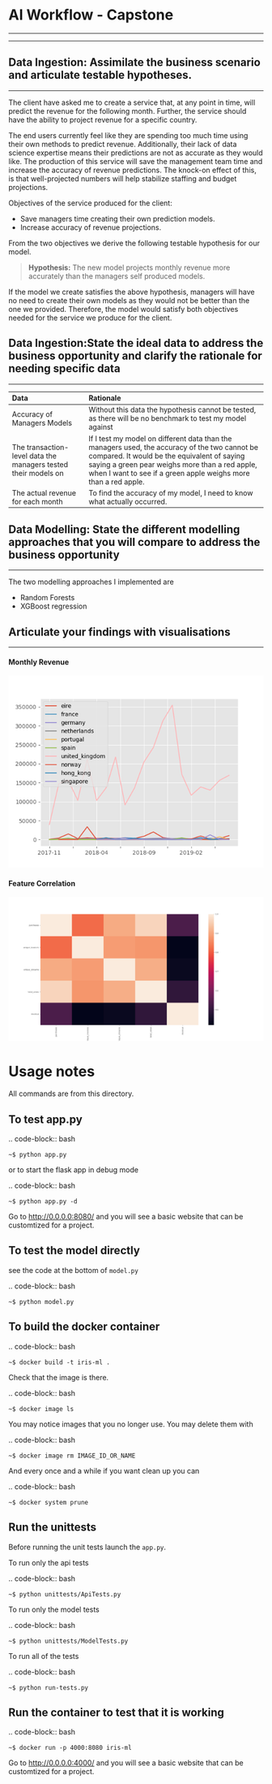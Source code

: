 # AI Workflow - Capstone
* * * 
* * *
## Data Ingestion: Assimilate the business scenario and articulate testable hypotheses.
* * *
The client have asked me to create a service that, at any point in time, will predict the revenue for the following 
month. 
Further, the service should have the ability to project revenue for a specific country.  

The end users currently feel like they are spending too much time using their own methods to predict revenue. 
Additionally, their lack of data science expertise means their predictions are not as accurate as they would like.
The production of this service will save the management team time and increase the accuracy of revenue predictions.
The knock-on effect of this, is that well-projected numbers will help stabilize staffing and budget projections.  

Objectives of the service produced for the client:  
* Save managers time creating their own prediction models.
* Increase accuracy of revenue projections.

From the two objectives we derive the following testable hypothesis for our model. 
> **Hypothesis:** The new model projects monthly revenue more accurately than the managers self produced models.

If the model we create satisfies the above hypothesis, managers will have no need to create their own models as they
would not be better than the one we provided. 
Therefore, the model would satisfy both objectives needed for the service we produce for the client.



## Data Ingestion:State the ideal data to address the business opportunity and clarify the rationale for needing specific data
* * *

|Data |Rationale |  
|:----|:----|
|Accuracy of Managers Models| Without this data the hypothesis cannot be tested, as there will be no benchmark to test my model against|
|The transaction-level data the managers tested their models on|If I test my model on different data than the managers used, the accuracy of the two cannot be compared. It would be the equivalent of saying saying a green pear weighs more than a red apple, when I want to see if a green apple weighs more than a red apple.|
|The actual revenue for each month|To find the accuracy of my model, I need to know what actually occurred.

## Data Modelling: State the different modelling approaches that you will compare to address the business opportunity
* * *
The two modelling approaches I implemented are
* Random Forests
* XGBoost regression

## Articulate your findings with visualisations
* * *
#### Monthly Revenue
![MonthlyRevenue](https://github.com/sommers98/aavail-ai-workflow-capstone/blob/main/monthly_revenue.png)

#### Feature Correlation
![FeatureCorrelation](https://github.com/sommers98/aavail-ai-workflow-capstone/blob/main/feature_correlation.png)







Usage notes
===============

All commands are from this directory.


To test app.py
---------------------

.. code-block:: bash

    ~$ python app.py

or to start the flask app in debug mode

.. code-block:: bash

    ~$ python app.py -d

Go to http://0.0.0.0:8080/ and you will see a basic website that can be customtized for a project.
    
To test the model directly
----------------------------

see the code at the bottom of `model.py`

.. code-block:: bash

    ~$ python model.py

To build the docker container
--------------------------------

.. code-block:: bash

    ~$ docker build -t iris-ml .

Check that the image is there.

.. code-block:: bash

    ~$ docker image ls
    
You may notice images that you no longer use. You may delete them with

.. code-block:: bash

    ~$ docker image rm IMAGE_ID_OR_NAME

And every once and a while if you want clean up you can

.. code-block:: bash

    ~$ docker system prune


Run the unittests
-------------------

Before running the unit tests launch the `app.py`.

To run only the api tests

.. code-block:: bash

    ~$ python unittests/ApiTests.py

To run only the model tests

.. code-block:: bash

    ~$ python unittests/ModelTests.py


To run all of the tests

.. code-block:: bash

    ~$ python run-tests.py

Run the container to test that it is working
----------------------------------------------    

.. code-block:: bash

    ~$ docker run -p 4000:8080 iris-ml

Go to http://0.0.0.0:4000/ and you will see a basic website that can be customtized for a project.



